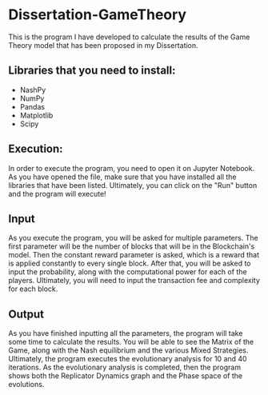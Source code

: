 # Dissertation-GameTheory
This is the program I have developed to calculate the results of the Game Theory model that has been proposed in my Dissertation.

## Libraries that you need to install:
- NashPy
- NumPy
- Pandas
- Matplotlib
- Scipy

## Execution: 
In order to execute the program, you need to open it on Jupyter Notebook. 
As you have opened the file, make sure that you have installed all the libraries that have been listed.
Ultimately, you can click on the "Run" button and the program will execute!

## Input
As you execute the program, you will be asked for multiple parameters.
The first parameter will be the number of blocks that will be in the Blockchain's model.
Then the constant reward parameter is asked, which is a reward that is applied constantly to every single block.
After that, you will be asked to input the probability, along with the computational power for each of the players.
Ultimately, you will need to input the transaction fee and complexity for each block.

## Output
As you have finished inputting all the parameters, the program will take some time to calculate the results.
You will be able to see the Matrix of the Game, along with the Nash equilibrium and the various Mixed Strategies.
Ultimately, the program executes the evolutionary analysis for 10 and 40 iterations.
As the evolutionary analysis is completed, then the program shows both the Replicator Dynamics graph and the Phase space of the evolutions.
